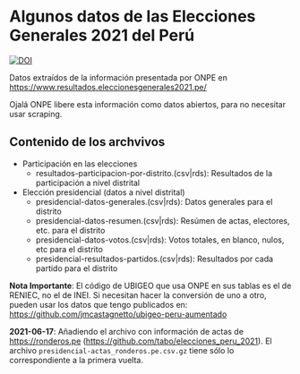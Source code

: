 # Algunos datos de las Elecciones Generales 2021 del Perú

[![DOI](https://zenodo.org/badge/357629065.svg)](https://zenodo.org/badge/latestdoi/357629065)

Datos extraídos de la información presentada por ONPE en https://www.resultados.eleccionesgenerales2021.pe/

Ojalá ONPE libere esta información como datos abiertos, para no necesitar usar scraping.

## Contenido de los archvivos

- Participación en las elecciones
	- resultados-participacion-por-distrito.(csv|rds): Resultados de la participación a nivel distrital
- Elección presidencial (datos a nivel distrital)
	- presidencial-datos-generales.(csv|rds): Datos generales para el distrito
	- presidencial-datos-resumen.(csv|rds): Resúmen de actas, electores, etc. para el distrito
    - presidencial-datos-votos.(csv|rds): Votos totales, en blanco, nulos, etc para el distrito
	- presidencial-resultados-partidos.(csv|rds): Resultados por cada partido para el distrito

**Nota Importante**: El código de UBIGEO que usa ONPE en sus tablas es el de RENIEC, no el de INEI. Si necesitan hacer la conversión de uno a otro, pueden usar los datos que tengo publicados en: https://github.com/jmcastagnetto/ubigeo-peru-aumentado

**2021-06-17**: Añadiendo el archivo con información de actas de https://ronderos.pe (https://github.com/tabo/elecciones_peru_2021). El archivo `presidencial-actas_ronderos.pe.csv.gz` tiene sólo lo correspondiente a la primera vuelta.

